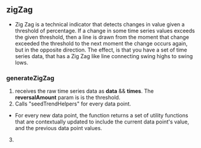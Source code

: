 ## zigZag

* Zig Zag is a technical indicator that detects changes in value given a threshold of percentage. If a change in some time series values exceeds the given threshold, then a line is drawn from the moment that change exceeded the threshold to the next moment the change occurs again, but in the opposite direction. The effect, is that you have a set of time series data, that has a Zig Zag like line connecting swing highs to swing lows.

### generateZigZag
1. receives the raw time series data as __data__ && __times__. The __reversalAmount__ param is is the threshold.
2. Calls "seedTrendHelpers" for every data point.
  - For every new data point, the function returns a set of utility functions that are contextually updated to
  include the current data point's value, and the previous data point values.
3. 